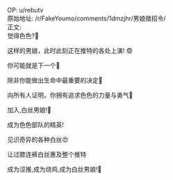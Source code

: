 
OP: u/rebutv  
原始地址: /r/FakeYoumo/comments/1dmzjhr/男娘徵招令/  
正文:  
觉得色色?🤔

这样的男娘，此时此刻正在推特的各处上演! 😨

你可能就是下一个🫵

除非你能做出生命中最重要的决定😤

向所有人证明，你拥有追求色色的力量与勇气👊

加入,白丝男娘!💪

成为色色部队的精英!

见识奇异的各种白丝😍

让过膝连裤白丝惠及整个推特

成为涩推,成为烧鸡,成为白丝男娘!🤤
